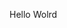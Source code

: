 Hello Wolrd


















































































































































































































































































































































































































































































































































































































































































































































































































































































































































































































































































































































































































































































































































































































































































































































































































































































































































































































































































































































































































































































































































































































































































































































































































































































































































































































































































































































































































































































































































































































































































































































































































































































































































































































































































































































































































































































































































































































































































































































































































































































































































































































